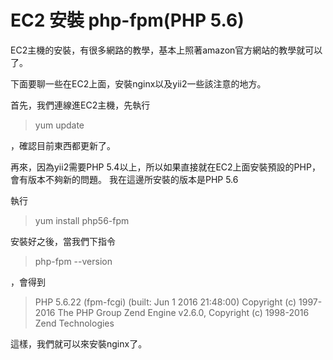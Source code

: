 # EC2 安裝 php-fpm(PHP 5.6)

EC2主機的安裝，有很多網路的教學，基本上照著amazon官方網站的教學就可以了。

下面要聊一些在EC2上面，安裝nginx以及yii2一些該注意的地方。

首先，我們連線進EC2主機，先執行
> yum update

，確認目前東西都更新了。

再來，因為yii2需要PHP 5.4以上，所以如果直接就在EC2上面安裝預設的PHP，會有版本不夠新的問題。
我在這邊所安裝的版本是PHP 5.6

執行
> yum install php56-fpm

安裝好之後，當我們下指令
> php-fpm --version

，會得到

> PHP 5.6.22 (fpm-fcgi) (built: Jun  1 2016 21:48:00)
Copyright (c) 1997-2016 The PHP Group
Zend Engine v2.6.0, Copyright (c) 1998-2016 Zend Technologies

這樣，我們就可以來安裝nginx了。





